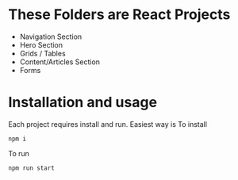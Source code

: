 # These Folders are React Projects

- Navigation Section
- Hero Section 
- Grids / Tables 
- Content/Articles Section 
- Forms


# Installation and usage

Each project requires install and run. Easiest way is 
   To install
```
npm i
```
   To run
```
npm run start
```